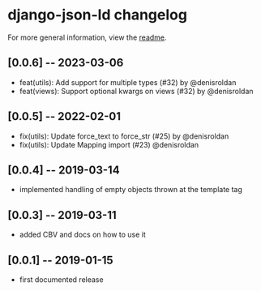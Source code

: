 # django-json-ld changelog

For more general information, view the [readme](README.md).

## [0.0.6] -- 2023-03-06

- feat(utils): Add support for multiple types (#32) by @denisroldan
- feat(views): Support optional kwargs on views (#32) by @denisroldan

## [0.0.5] -- 2022-02-01

- fix(utils): Update force_text to force_str (#25) by @denisroldan
- fix(utils): Update Mapping import (#23) @denisroldan

## [0.0.4] -- 2019-03-14

- implemented handling of empty objects thrown at the template tag

## [0.0.3] -- 2019-03-11

- added CBV and docs on how to use it

## [0.0.1] -- 2019-01-15

- first documented release
